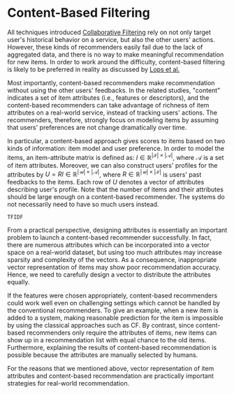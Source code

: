 # Content-Based Filtering

All techniques introduced [Collaborative Filtering](@ref) rely on not only target user's historical behavior on a service, but also the other users' actions. However, these kinds of recommenders easily fail due to the lack of aggregated data, and there is no way to make meaningful recommendation for new items. In order to work around the difficulty, content-based filtering is likely to be preferred in reality as discussed by [Lops et al.](https://link.springer.com/chapter/10.1007/978-0-387-85820-3_3)

Most importantly, content-based recommenders make recommendation without using the other users' feedbacks. In the related studies, "content" indicates a set of item attributes (i.e., features or descriptors), and the content-based recommenders can take advantage of richness of item attributes on a real-world service, instead of tracking users' actions. The recommenders, therefore, strongly focus on modeling items by assuming that users' preferences are not change dramatically over time.

In particular, a content-based approach gives scores to items based on two kinds of information: item model and user preference. In order to model the items, an item-attribute matrix is defined as: $I \in \mathbb{R}^{|\mathcal{I}| \times |\mathcal{A}|}$, where $\mathcal{A}$ is a set of item attributes. Moreover, we can also construct users' profiles for the attributes by $U = RI \in \mathbb{R}^{|\mathcal{U}| \times |\mathcal{A}|}$, where $R \in \mathbb{R}^{|\mathcal{U}| \times |\mathcal{I}|}$ is users' past feedbacks to the items. Each row of $U$ denotes a vector of attributes describing user's profile. Note that the number of items and their attributes should be large enough on a content-based recommender. The systems do not necessarily need to have so much users instead.

```@docs
TFIDF
```

From a practical perspective, designing attributes is essentially an important problem to launch a content-based recommender successfully. In fact, there are numerous attributes which can be incorporated into a vector space on a real-world dataset, but using too much attributes may increase sparsity and complexity of the vectors. As a consequence, inappropriate vector representation of items may show poor recommendation accuracy. Hence, we need to carefully design a vector to distribute the attributes equally.

If the features were chosen appropriately, content-based recommenders could work well even on challenging settings which cannot be handled by the conventional recommenders. To give an example, when a new item is added to a system, making reasonable prediction for the item is impossible by using the classical approaches such as CF. By contrast, since content-based recommenders only require the attributes of items, new items can show up in a recommendation list with equal chance to the old items. Furthermore, explaining the results of content-based recommendation is possible because the attributes are manually selected by humans.

For the reasons that we mentioned above, vector representation of item attributes and content-based recommendation are practically important strategies for real-world recommendation.